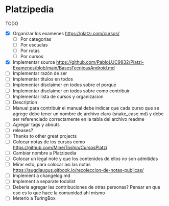 # Platzipedia

TODO

- [x] Organizar los examenes https://platzi.com/cursos/
  - [ ] Por categorias
  - [ ] Por escuelas
  - [ ] Por rutas
  - [ ] Por cursos
     
- [x] Implementar source https://github.com/PabloLUC9832/Platzi-Examenes/blob/main/BasesTecnicasAndroid.md
- [ ] Implementar razón de ser
- [ ] Implementar titulos en todos
- [ ] Implementar disclaimer en todos sobre el porque
- [ ] Implementar disclaimer en todos sobre como contribuir
- [ ] Implementar lista de cursos y organizacion
- [ ] Description
- [ ] Manual para contribuir el manual debe indicar que cada curso que se agrege debe tener un nombre de archivo claro (snake_case.md) y debe ser referenciado correctamente en la tabla del archivo readme
- [ ] Agregar tags y abouts
- [ ] releases?
- [ ] Thanks to other great projects
- [ ] Colocar notas de los cursos como https://github.com/MineiToshio/CursosPlatzi
- [ ] Cambiar nombre a Platzipedia
- [ ] Colocar un legal note y que los contenidos de ellos no son admitidos
- [ ] Mirar esto, para colocar asi las notas https://augdiaugus.gitbook.io/recoleccion-de-notas-publicas/
- [ ] Implement a changelog.md
- [ ] Implement a separate todolist
- [ ] Deberia agregar las contribuciones de otras personas? Pensar en que eso es lo que hace la comunidad ahí mismo
- [ ] Meterlo a TuringBox
